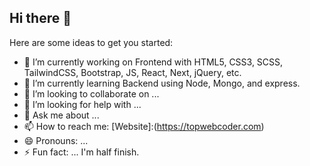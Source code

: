 ## Hi there 👋

Here are some ideas to get you started:

- 🔭 I’m currently working on Frontend with HTML5, CSS3, SCSS, TailwindCSS, Bootstrap, JS, React, Next, jQuery, etc.
- 🌱 I’m currently learning Backend using Node, Mongo, and express.
- 👯 I’m looking to collaborate on ...
- 🤔 I’m looking for help with ...
- 💬 Ask me about ...
- 📫 How to reach me: [Website]:(https://topwebcoder.com)
- 😄 Pronouns: ...
- ⚡ Fun fact: ... I'm half finish.
